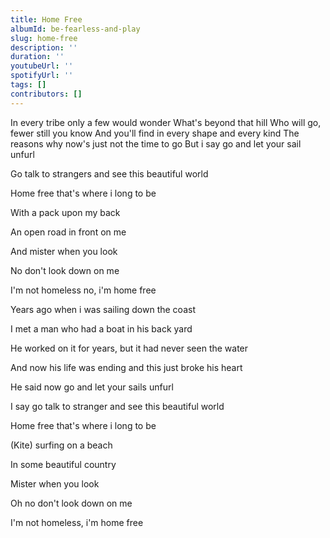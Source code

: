```yaml
---
title: Home Free
albumId: be-fearless-and-play
slug: home-free
description: ''
duration: ''
youtubeUrl: ''
spotifyUrl: ''
tags: []
contributors: []
---
```


In every tribe only a few would wonder 
What's beyond that hill 
Who will go, fewer still you know 
And you'll find in every shape and every kind 
The reasons why now's just not the time to go 
But i say go and let your sail unfurl 

Go talk to strangers and see this beautiful world 



Home free that's where i long to be 

With a pack upon my back 

An open road in front on me 

And mister when you look 

No don't look down on me 

I'm not homeless no, i'm home free 



Years ago when i was sailing down the coast 

I met a man who had a boat in his back yard 

He worked on it for years, but it had never seen the water 

And now his life was ending and this just broke his heart 

He said now go and let your sails unfurl 

I say go talk to stranger and see this beautiful world 



Home free that's where i long to be 

(Kite) surfing on a beach 

In some beautiful country 

Mister when you look 

Oh no don't look down on me 

I'm not homeless, i'm home free
